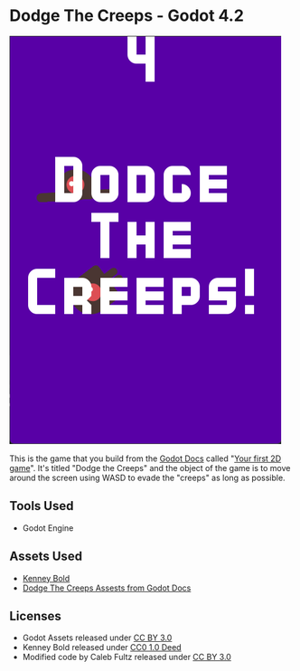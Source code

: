 # Dodge The Creeps - Godot 4.2

![Screenshot](screenshot.png)

This is the game that you build from the [Godot Docs](https://docs.godotengine.org) called "[Your first 2D game](https://docs.godotengine.org/en/stable/getting_started/first_2d_game/index.html)". It's titled "Dodge the Creeps" and the object of the game is to move around the screen using WASD to evade the "creeps" as long as possible. 

## Tools Used

- Godot Engine

## Assets Used

- [Kenney Bold](https://www.kenney.nl/assets/kenney-fonts)
- [Dodge The Creeps Assests from Godot Docs](https://github.com/godotengine/godot-docs-project-starters/releases/download/latest-4.x/dodge_the_creeps_2d_assets.zip)

## Licenses

- Godot Assets released under [CC BY 3.0](https://creativecommons.org/licenses/by/3.0/)
- Kenney Bold released under [CC0 1.0 Deed](https://creativecommons.org/publicdomain/zero/1.0/)
- Modified code by Caleb Fultz released under [CC BY 3.0](https://creativecommons.org/licenses/by/3.0/)
